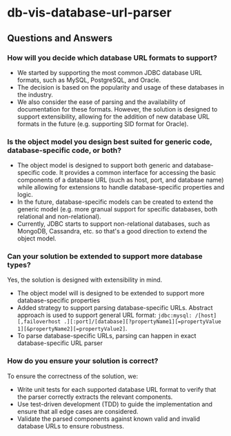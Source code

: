 # db-vis-database-url-parser

## Questions and Answers

### How will you decide which database URL formats to support?
- We started by supporting the most common JDBC database URL formats, such as MySQL, PostgreSQL, and Oracle. 
- The decision is based on the popularity and usage of these databases in the industry. 
- We also consider the ease of parsing and the availability of documentation for these formats. However, the solution is designed to support extensibility, allowing for the addition of new database URL formats in the future (e.g. supporting SID format for Oracle).

### Is the object model you design best suited for generic code, database-specific code, or both?
- The object model is designed to support both generic and database-specific code. It provides a common interface for accessing the basic components of a database URL (such as host, port, and database name) while allowing for extensions to handle database-specific properties and logic.
- In the future, database-specific models can be created to extend the generic model (e.g. more granual support for specific databases, both relational and non-relational). 
- Currently, JDBC starts to support non-relational databases, such as MongoDB, Cassandra, etc. so that's a good direction to extend the object model.

### Can your solution be extended to support more database types?
Yes, the solution is designed with extensibility in mind.
- The object model will is designed to be extended to support more database-specific properties
- Added strategy to support parsing database-specific URLs. Abstract approach is used to support general URL format: `jdbc:mysql: /[host][,failoverhost .][:port]/[database][?propertyName1][=propertyValue
  1][&propertyName2][=propertyValue2]`.
- To parse database-specific URLs, parsing can happen in exact database-specific URL parser

### How do you ensure your solution is correct?
To ensure the correctness of the solution, we:
- Write unit tests for each supported database URL format to verify that the parser correctly extracts the relevant components.
- Use test-driven development (TDD) to guide the implementation and ensure that all edge cases are considered.
- Validate the parsed components against known valid and invalid database URLs to ensure robustness.
